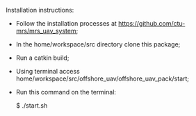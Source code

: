 Installation instructions:
  - Follow the installation processes at https://github.com/ctu-mrs/mrs_uav_system;
  - In the home/workspace/src directory clone this package;
  - Run a catkin build;
  - Using terminal access home/workspace/src/offshore_uav/offshore_uav_pack/start;
  - Run this command on the terminal:
  
    $ ./start.sh
